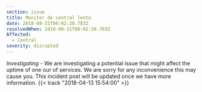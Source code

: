 ```yaml
---
section: issue
title: Monitor de central lento
date: 2018-08-31T00:02:20.783Z
resolvedWhen: 2018-08-31T00:02:20.783Z
Affected:
  - Central
severity: disrupted
---
```

*Investigating* - We are investigating a potential issue that might affect the uptime of one our of services. We are sorry for any inconvenience this may cause you. This incident post will be updated once we have more information. {{< track "2018-04-13 15:54:00" >}}
